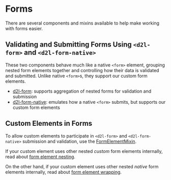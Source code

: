 # Forms

There are several components and mixins available to help make working with forms easier.

## Validating and Submitting Forms Using `<d2l-form>` and `<d2l-form-native>`

These two components behave much like a native `<form>` element, grouping nested form elements together and controlling how their data is validated and submitted. Unlike native `<form>`s, they support our custom form elements.

- [d2l-form](docs/form.md#form-d2l-form): supports aggregation of nested forms for validation and submission
- [d2l-form-native](docs/form.md#native-form-d2l-form-native): emulates how a native `<form>` submits, but supports our custom form elements

## Custom Elements in Forms

To allow custom elements to participate in `<d2l-form>` and `<d2l-form-native>` submission and validation, use the [FormElementMixin](docs/form-element-mixin.md).

If your custom element uses other nested *custom* form elements internally, read about [form element nesting](docs/form-element-nesting.md).

On the other hand, if your custom element uses other nested *native* form elements internally, read about [form element wrapping](docs/form-element-wrapping.md).
